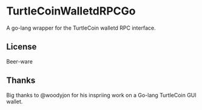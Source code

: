 # TurtleCoinWalletdRPCGo

A go-lang wrapper for the TurtleCoin walletd RPC interface.

## License
Beer-ware

## Thanks
Big thanks to @woodyjon for his inspriing work on a Go-lang TurtleCoin GUI wallet.
